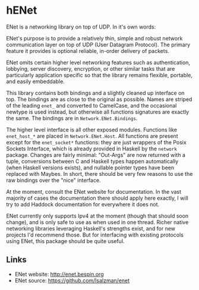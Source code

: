 hENet
================================================================================

ENet is a networking library on top of UDP. In it's own words:

  ENet's purpose is to provide a relatively thin, simple and robust network
  communication layer on top of UDP (User Datagram Protocol). The primary
  feature it provides is optional reliable, in-order delivery of packets.

  ENet omits certain higher level networking features such as authentication,
  lobbying, server discovery, encryption, or other similar tasks that are
  particularly application specific so that the library remains flexible,
  portable, and easily embeddable.

This library contains both bindings and a slightly cleaned up interface on
top. The bindings are as close to the original as possible. Names are striped of
the leading `enet_` and converted to CamelCase, and the occasional newtype is
used instead, but otherwise all functions signatures are exactly the same. The
bindings are in `Network.ENet.Bindings`.

The higher level interface is all other exposed modules. Functions like
`enet_host_*` are placed in `Network.ENet.Host`. All functions are present
except for the `enet_socket*` functions: they are just wrappers of the Posix
Sockets Interface, which is already provided in Haskell by the `network`
package. Changes are fairly minimal: "Out-Args" are now returned with a tuple,
conversions between C and Haskell types happen automatically (when Haskell
versions exists), and nullable pointer types have been replaced with Maybes. In
short, there should be very few reasons to use the raw bindings over the "nice"
interface.

At the moment, consult the ENet website for documentation. In the vast majority
of cases the documentation there should apply here exactly, I will try to add
Haddock documentation for everywhere it does not.

ENet currently only supports Ipv4 at the moment (though that should soon
change), and is only safe to use as when used in one thread. Richer native
networking libraries leveraging Haskell's strengths exist, and for new projects
I'd recommend those. But for interfacing with existing protocols using ENet,
this package should be quite useful.

Links
--------------------------------------------------------------------------------

 - ENet website: http://enet.bespin.org
 - ENet source: https://github.com/lsalzman/enet
